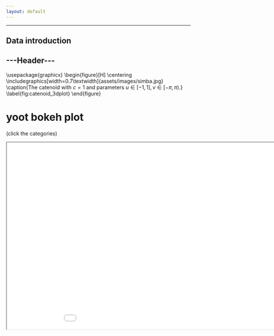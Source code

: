 ```yaml
---
layout: default
---
```


* * *

## Data introduction


## ---Header---

\usepackage{graphicx}
\begin{figure}[H]
    \centering
    \includegraphics[width=0.7\textwidth]{assets/images/simba.jpg}
    \caption{The catenoid with $c = 1$ and parameters $u \in [-1, 1], v \in [- \pi, \pi)$.}
    \label{fig:catenoid_3dplot}
\end{figure}



<html>
<head>
</head>
<body>
    <h1>yoot bokeh plot</h1>
        <p>(click the categories)</p>
    <iframe src="bk_plot.html" width="1000" height="510"></iframe>
    </body>
</html>
